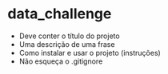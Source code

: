 # data_challenge
- Deve conter o título do projeto
- Uma descrição de uma frase
- Como instalar e usar o projeto (instruções)
- Não esqueça o .gitignore
